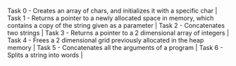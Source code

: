 Task 0 - Creates an array of chars, and initializes it with a specific char |
Task 1 - Returns a pointer to a newly allocated space in memory, which contains a copy of the string given as a parameter |
Task 2 - Concatenates two strings |
Task 3 - Returns a pointer to a 2 dimensional array of integers |
Task 4 - Frees a 2 dimensional grid previously allocated in the heap memory |
Task 5 - Concatenates all the arguments of a program |
Task 6 - Splits a string into words |
